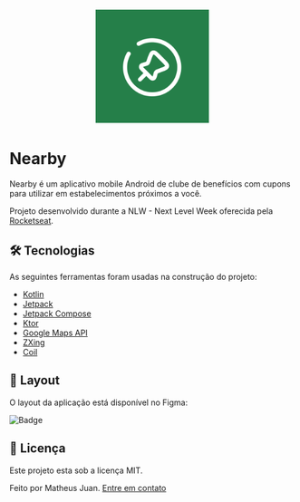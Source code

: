 <h1 align="center">
  <img alt="Logo Nearby" height="200px" width="200px" src="./app/src/main/res/drawable/icon_nearby_app.png" />
</h1>

# Nearby

Nearby é um aplicativo mobile Android de clube de benefícios com cupons para utilizar em estabelecimentos próximos a você.

Projeto desenvolvido durante a NLW - Next Level Week oferecida pela [Rocketseat](https://www.rocketseat.com.br/).


## 🛠 Tecnologias

As seguintes ferramentas foram usadas na construção do projeto:

- [Kotlin](https://kotlinlang.org/)
- [Jetpack](https://developer.android.com/jetpack)
- [Jetpack Compose](https://developer.android.com/compose)
- [Ktor](https://ktor.io/docs/)
- [Google Maps API](https://developers.google.com/maps/documentatio)
- [ZXing](https://github.com/zxing/zxing)
- [Coil](https://coil-kt.github.io/coil/)

## 🎨 Layout

O layout da aplicação está disponível no Figma:

![Badge](https://img.shields.io/static/v1?label=Acessar%20Layout&message=Figma&color=257f49&style=for-the-badge&link=https%3A%2F%2Fwww.figma.com%2Fcommunity%2Ffile%2F1448070647757721748)

## 📝 Licença

Este projeto esta sob a licença MIT.

Feito por Matheus Juan. [Entre em contato](https://www.linkedin.com/in/matheus-ferreira-a84046186/)
